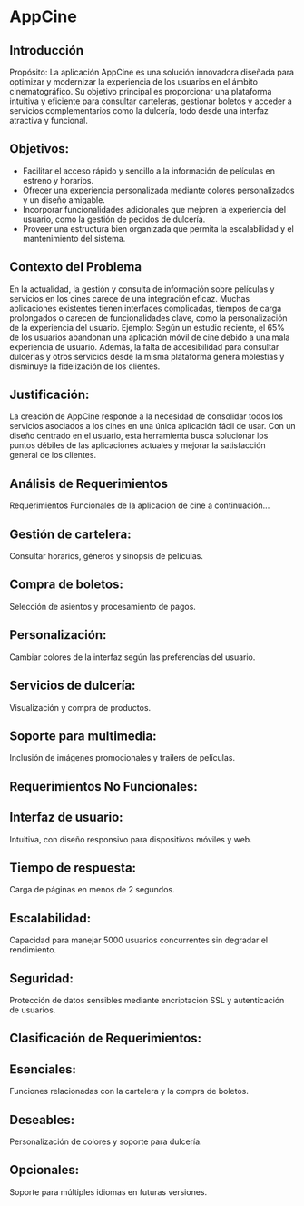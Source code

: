 # AppCine

## Introducción
Propósito:
La aplicación AppCine es una solución innovadora diseñada para optimizar y modernizar la experiencia de los usuarios en el ámbito cinematográfico. Su objetivo principal es proporcionar una plataforma intuitiva y eficiente para consultar carteleras, gestionar boletos y acceder a servicios complementarios como la dulcería, todo desde una interfaz atractiva y funcional.

## Objetivos:

* Facilitar el acceso rápido y sencillo a la información de películas en estreno y horarios.
* Ofrecer una experiencia personalizada mediante colores personalizados y un diseño amigable.
* Incorporar funcionalidades adicionales que mejoren la experiencia del usuario, como la gestión de pedidos de dulcería.
* Proveer una estructura bien organizada que permita la escalabilidad y el mantenimiento del sistema.

## Contexto del Problema
En la actualidad, la gestión y consulta de información sobre películas y servicios en los cines carece de una integración eficaz. Muchas aplicaciones existentes tienen interfaces complicadas, tiempos de carga prolongados o carecen de funcionalidades clave, como la personalización de la experiencia del usuario.
Ejemplo: Según un estudio reciente, el 65% de los usuarios abandonan una aplicación móvil de cine debido a una mala experiencia de usuario. Además, la falta de accesibilidad para consultar dulcerías y otros servicios desde la misma plataforma genera molestias y disminuye la fidelización de los clientes.

## Justificación:
La creación de AppCine responde a la necesidad de consolidar todos los servicios asociados a los cines en una única aplicación fácil de usar. Con un diseño centrado en el usuario, esta herramienta busca solucionar los puntos débiles de las aplicaciones actuales y mejorar la satisfacción general de los clientes.

## Análisis de Requerimientos
Requerimientos Funcionales de la aplicacion de cine a continuación...

## Gestión de cartelera: 
Consultar horarios, géneros y sinopsis de películas.
## Compra de boletos: 
Selección de asientos y procesamiento de pagos.
## Personalización: 
Cambiar colores de la interfaz según las preferencias del usuario.
## Servicios de dulcería: 
Visualización y compra de productos.
## Soporte para multimedia: 
Inclusión de imágenes promocionales y trailers de películas.

## Requerimientos No Funcionales:

## Interfaz de usuario: 
Intuitiva, con diseño responsivo para dispositivos móviles y web.
## Tiempo de respuesta: 
Carga de páginas en menos de 2 segundos.
## Escalabilidad: 
Capacidad para manejar 5000 usuarios concurrentes sin degradar el rendimiento.
## Seguridad: 
Protección de datos sensibles mediante encriptación SSL y autenticación de usuarios.

## Clasificación de Requerimientos:

## Esenciales: 
Funciones relacionadas con la cartelera y la compra de boletos.
## Deseables: 
Personalización de colores y soporte para dulcería.
## Opcionales: 
Soporte para múltiples idiomas en futuras versiones.
